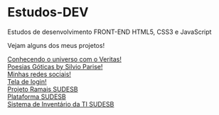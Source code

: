 # Estudos-DEV
Estudos de desenvolvimento FRONT-END HTML5, CSS3 e JavaScript
 
Vejam alguns dos meus projetos!

<a target="_blank" href="https://lucas-lion.github.io/Estudos-DEV/11 Veritas/index.html">Conhecendo o universo com o Veritas!</a> <br>
<a target="_blank" href="https://lucas-lion.github.io/Estudos-DEV/16 frases/index.html">Poesias Góticas by Silvio Parise!</a> <br>
<a target="_blank" href="https://lucas-lion.github.io/Estudos-DEV/19 projeto redes sociais/index.html">Minhas redes sociais!</a> <br>
<a target="_blank" href="https://lucas-lion.github.io/Estudos-DEV/22.1 projeto tela de login/index.html">Tela de login!</a> <br>
<a target="_blank" href="https://lucas-lion.github.io/Estudos-DEV/PROJETOS SUDESB (prototipos)/PROJECTS/PLATAFORMA\ramais/index.html">Projeto Ramais SUDESB</a> <br>
<a target="_blank" href="https://lucas-lion.github.io/Estudos-DEV/intranet-sudesb/index.html">Plataforma SUDESB</a> <br>
<a target="_blank" href="https://lucas-lion.github.io/Estudos-DEV/PROJETOS SUDESB (prototipos)/PROJECTS/INVENTÁRIO TI/index.html">Sistema de Inventário da TI SUDESB</a> <br>
